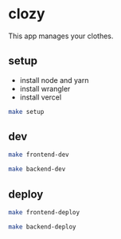 # clozy

This app manages your clothes.

## setup

- install node and yarn
- install wrangler
- install vercel

```bash
make setup
```

## dev

```bash
make frontend-dev
```

```bash
make backend-dev
```

## deploy

```bash
make frontend-deploy
```

```bash
make backend-deploy
```
